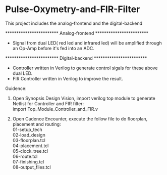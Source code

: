 # Pulse-Oxymetry-and-FIR-Filter

This project includes the analog-frontend and the digital-backend

************************ Analog-frontend ************************
- Signal from dual LED( red led and infrared led) will be amplified through an Op-Amp before it's fed into an ADC.<br/>





************************ Digital-backend ************************ 
- Controller written in Verilog to generate control sigals for these above dual LED. <br/>
- FIR Controller written in Verilog to improve the result. <br/>







Guidence:

1. Open Synopsis Design Vision, import verilog top module to generate Netlist for Controller and FIR filter:<br/>
  import Top_Module_Controller_and_FIR.v <br/>

2. Open Cadence Encounter, execute the follow file to do floorplan, placement and routing:<br/>
  01-setup_tech <br/>
  02-load_design <br/> 
  03-floorplan.tcl <br/>
  04-placement.tcl <br/>
  05-clock_tree.tcl <br/>
  06-route.tcl <br/>
  07-finishing.tcl <br/>
  08-output_files.tcl <br/>
